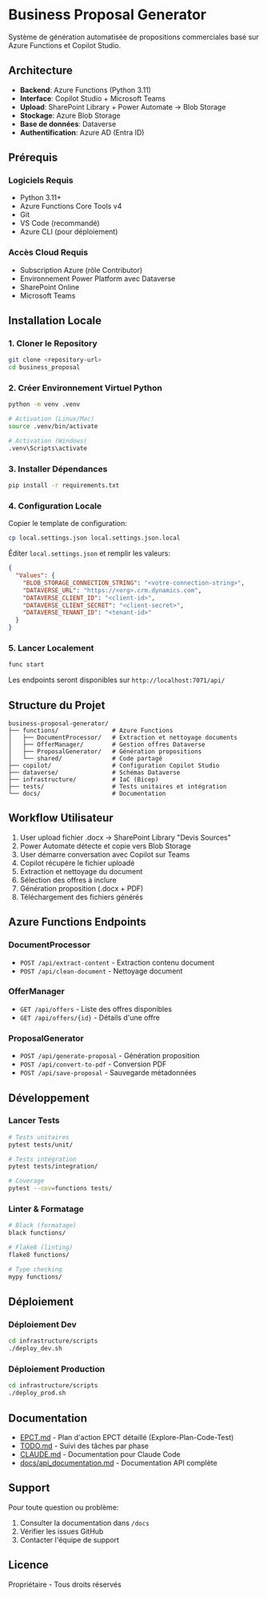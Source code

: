 # Business Proposal Generator

Système de génération automatisée de propositions commerciales basé sur Azure Functions et Copilot Studio.

## Architecture

- **Backend**: Azure Functions (Python 3.11)
- **Interface**: Copilot Studio + Microsoft Teams
- **Upload**: SharePoint Library + Power Automate → Blob Storage
- **Stockage**: Azure Blob Storage
- **Base de données**: Dataverse
- **Authentification**: Azure AD (Entra ID)

## Prérequis

### Logiciels Requis

- Python 3.11+
- Azure Functions Core Tools v4
- Git
- VS Code (recommandé)
- Azure CLI (pour déploiement)

### Accès Cloud Requis

- Subscription Azure (rôle Contributor)
- Environnement Power Platform avec Dataverse
- SharePoint Online
- Microsoft Teams

## Installation Locale

### 1. Cloner le Repository

```bash
git clone <repository-url>
cd business_proposal
```

### 2. Créer Environnement Virtuel Python

```bash
python -m venv .venv

# Activation (Linux/Mac)
source .venv/bin/activate

# Activation (Windows)
.venv\Scripts\activate
```

### 3. Installer Dépendances

```bash
pip install -r requirements.txt
```

### 4. Configuration Locale

Copier le template de configuration:

```bash
cp local.settings.json local.settings.json.local
```

Éditer `local.settings.json` et remplir les valeurs:

```json
{
  "Values": {
    "BLOB_STORAGE_CONNECTION_STRING": "<votre-connection-string>",
    "DATAVERSE_URL": "https://<org>.crm.dynamics.com",
    "DATAVERSE_CLIENT_ID": "<client-id>",
    "DATAVERSE_CLIENT_SECRET": "<client-secret>",
    "DATAVERSE_TENANT_ID": "<tenant-id>"
  }
}
```

### 5. Lancer Localement

```bash
func start
```

Les endpoints seront disponibles sur `http://localhost:7071/api/`

## Structure du Projet

```
business-proposal-generator/
├── functions/               # Azure Functions
│   ├── DocumentProcessor/   # Extraction et nettoyage documents
│   ├── OfferManager/        # Gestion offres Dataverse
│   ├── ProposalGenerator/   # Génération propositions
│   └── shared/              # Code partagé
├── copilot/                 # Configuration Copilot Studio
├── dataverse/               # Schémas Dataverse
├── infrastructure/          # IaC (Bicep)
├── tests/                   # Tests unitaires et intégration
└── docs/                    # Documentation
```

## Workflow Utilisateur

1. User upload fichier .docx → SharePoint Library "Devis Sources"
2. Power Automate détecte et copie vers Blob Storage
3. User démarre conversation avec Copilot sur Teams
4. Copilot récupère le fichier uploadé
5. Extraction et nettoyage du document
6. Sélection des offres à inclure
7. Génération proposition (.docx + PDF)
8. Téléchargement des fichiers générés

## Azure Functions Endpoints

### DocumentProcessor

- `POST /api/extract-content` - Extraction contenu document
- `POST /api/clean-document` - Nettoyage document

### OfferManager

- `GET /api/offers` - Liste des offres disponibles
- `GET /api/offers/{id}` - Détails d'une offre

### ProposalGenerator

- `POST /api/generate-proposal` - Génération proposition
- `POST /api/convert-to-pdf` - Conversion PDF
- `POST /api/save-proposal` - Sauvegarde métadonnées

## Développement

### Lancer Tests

```bash
# Tests unitaires
pytest tests/unit/

# Tests intégration
pytest tests/integration/

# Coverage
pytest --cov=functions tests/
```

### Linter & Formatage

```bash
# Black (formatage)
black functions/

# Flake8 (linting)
flake8 functions/

# Type checking
mypy functions/
```

## Déploiement

### Déploiement Dev

```bash
cd infrastructure/scripts
./deploy_dev.sh
```

### Déploiement Production

```bash
cd infrastructure/scripts
./deploy_prod.sh
```

## Documentation

- [EPCT.md](EPCT.md) - Plan d'action EPCT détaillé (Explore-Plan-Code-Test)
- [TODO.md](TODO.md) - Suivi des tâches par phase
- [CLAUDE.md](CLAUDE.md) - Documentation pour Claude Code
- [docs/api_documentation.md](docs/api_documentation.md) - Documentation API complète

## Support

Pour toute question ou problème:
1. Consulter la documentation dans `/docs`
2. Vérifier les issues GitHub
3. Contacter l'équipe de support

## Licence

Propriétaire - Tous droits réservés
